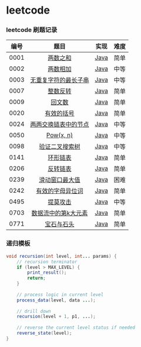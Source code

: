 # leetcode
### leetcode 刷题记录

| 编号 |                             题目                             |                             实现                             | 难度 |
| :--: | :----------------------------------------------------------: | :----------------------------------------------------------: | :--: |
| 0001 |    [两数之和](https://leetcode-cn.com/problems/two-sum/)     |              [Java](src/0001-two-sum/Main.java)              | 简单 |
| 0002 | [两数相加](https://leetcode-cn.com/problems/add-two-numbers/) |          [Java](src/0002-add-two-numbers/Main.java)          | 中等 |
| 0003 | [无重复字符的最长子串](https://leetcode-cn.com/problems/longest-substring-without-repeating-characters/) | [Java](src/0003-longest-substring-without-repeating-characters/Main.java) | 中等 |
| 0007 | [整数反转](https://leetcode-cn.com/problems/reverse-integer/) |          [Java](src/0007-reverse-integer/Main.java)          | 简单 |
| 0009 | [回文数](https://leetcode-cn.com/problems/palindrome-number/) |         [Java](src/0009-palindrome-number/Main.java)         | 简单 |
| 0020 | [有效的括号](https://leetcode-cn.com/problems/valid-parentheses/) |         [Java](src/0020-valid-parentheses/Main.java)         | 简单 |
| 0024 | [两两交换链表中的节点](https://leetcode-cn.com/problems/swap-nodes-in-pairs/) |        [Java](src/0024-swap-nodes-in-pairs/Main.java)        | 中等 |
| 0050 |    [Pow(x, n)](https://leetcode-cn.com/problems/powx-n/)     |              [Java](src/0050-powx-n/Main.java)               | 中等 |
| 0098 | [验证二叉搜索树](https://leetcode-cn.com/problems/validate-binary-search-tree/) |    [Java](src/0098-validate-binary-search-tree/Main.java)    | 中等 |
| 0141 | [环形链表](https://leetcode-cn.com/problems/linked-list-cycle/) |         [Java](src/0141-linked-list-cycle/Main.java)         | 简单 |
| 0206 | [反转链表](https://leetcode-cn.com/problems/reverse-linked-list/) |        [Java](src/0206-reverse-linked-list/Main.java)        | 简单 |
| 0239 | [滑动窗口最大值](https://leetcode-cn.com/problems/sliding-window-maximum/) |      [Java](src/0239-sliding-window-maximum/Main.java)       | 困难 |
| 0242 | [有效的字母异位词](https://leetcode-cn.com/problems/valid-anagram/) |           [Java](src/0242-valid-anagram/Main.java)           | 简单 |
| 0495 | [提莫攻击](https://leetcode-cn.com/problems/teemo-attacking) |          [Java](src/0495-teemo-attacking/Main.java)          | 中等 |
| 0703 | [数据流中的第k大元素](https://leetcode-cn.com/problems/kth-largest-element-in-a-stream/) |  [Java](src/0703-kth-largest-element-in-a-stream/Main.java)  | 简单 |
| 0771 | [宝石与石头](https://leetcode-cn.com/problems/jewels-and-stones/) |         [Java](src/0771-jewels-and-stones/Main.java)         | 简单 |

### 递归模板

```java
void recursion(int level, int... params) {
    // recursion terminator
    if (level > MAX_LEVEL) {
        print_result();
    	return;
    }
    
    // process logic in current level
    process_data(level, data ...);
    
    // drill down
    recursion(level + 1, p1, ...);
    
    // reverse the current level status if needed
    reverse_state(level);
}
```


